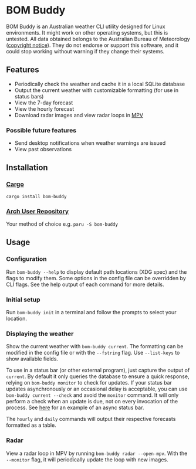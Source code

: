 # BOM Buddy

BOM Buddy is an Australian weather CLI utility designed for Linux environments. It might work on other operating systems, but this is untested. All data obtained belongs to the Australian Bureau of Meteorology ([copyright notice](https://reg.bom.gov.au/other/copyright.shtml)). They do not endorse or support this software, and it could stop working without warning if they change their systems.

## Features

- Periodically check the weather and cache it in a local SQLite database
- Output the current weather with customizable formatting (for use in status bars)
- View the 7-day forecast
- View the hourly forecast
- Download radar images and view radar loops in [MPV](https://mpv.io/)

### Possible future features

- Send desktop notifications when weather warnings are issued
- View past observations

## Installation

### [Cargo](https://doc.rust-lang.org/cargo/getting-started/installation.html)

`cargo install bom-buddy`

### [Arch User Repository](https://aur.archlinux.org/packages/bom-buddy)

Your method of choice e.g. `paru -S bom-buddy`

## Usage

### Configuration

Run `bom-buddy --help` to display default path locations (XDG spec) and the flags to modify them. Some options in the config file can be overridden by CLI flags. See the help output of each command for more details.

### Initial setup

Run `bom-buddy init` in a terminal and follow the prompts to select your location.

### Displaying the weather

Show the current weather with `bom-buddy current`. The formatting can be modified in the config file or with the `--fstring` flag. Use `--list-keys` to show available fields.

To use in a status bar (or other external program), just capture the output of `current`. By default it only queries the database to ensure a quick response, relying on `bom-buddy monitor` to check for updates. If your status bar updates asynchronously or an occasional delay is acceptable, you can use `bom-buddy current --check` and avoid the `monitor` command. It will only perform a check when an update is due, not on every invocation of the process. See [here](https://github.com/sublipri/subar) for an example of an async status bar.

The `hourly` and `daily` commands will output their respective forecasts formatted as a table.

### Radar

View a radar loop in MPV by running `bom-buddy radar --open-mpv`. With the `--monitor` flag, it will periodically update the loop with new images.
